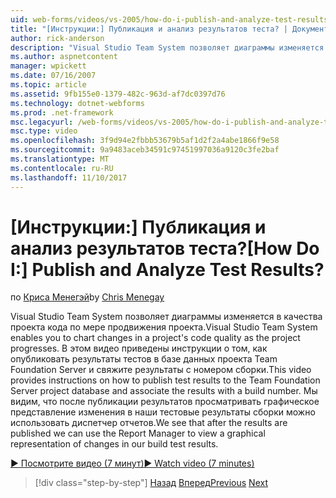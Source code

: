 ```yaml
---
uid: web-forms/videos/vs-2005/how-do-i-publish-and-analyze-test-results
title: "[Инструкции:] Публикация и анализ результатов теста? | Документы Майкрософт"
author: rick-anderson
description: "Visual Studio Team System позволяет диаграммы изменяется в качества проекта кода по мере продвижения проекта. В этом видео приведены инструкции о том, как publ...."
ms.author: aspnetcontent
manager: wpickett
ms.date: 07/16/2007
ms.topic: article
ms.assetid: 9fb155e0-1379-482c-963d-af7dc0397d76
ms.technology: dotnet-webforms
ms.prod: .net-framework
msc.legacyurl: /web-forms/videos/vs-2005/how-do-i-publish-and-analyze-test-results
msc.type: video
ms.openlocfilehash: 3f9d94e2fbbb53679b5af1d2f2a4abe1866f9e58
ms.sourcegitcommit: 9a9483aceb34591c97451997036a9120c3fe2baf
ms.translationtype: MT
ms.contentlocale: ru-RU
ms.lasthandoff: 11/10/2017
---
```

<a name="how-do-i-publish-and-analyze-test-results"></a><span data-ttu-id="68876-105">[Инструкции:] Публикация и анализ результатов теста?</span><span class="sxs-lookup"><span data-stu-id="68876-105">[How Do I:] Publish and Analyze Test Results?</span></span>
====================
<span data-ttu-id="68876-106">по [Криса Менегэй](https://twitter.com/CMenegay)</span><span class="sxs-lookup"><span data-stu-id="68876-106">by [Chris Menegay](https://twitter.com/CMenegay)</span></span>

<span data-ttu-id="68876-107">Visual Studio Team System позволяет диаграммы изменяется в качества проекта кода по мере продвижения проекта.</span><span class="sxs-lookup"><span data-stu-id="68876-107">Visual Studio Team System enables you to chart changes in a project's code quality as the project progresses.</span></span> <span data-ttu-id="68876-108">В этом видео приведены инструкции о том, как опубликовать результаты тестов в базе данных проекта Team Foundation Server и свяжите результаты с номером сборки.</span><span class="sxs-lookup"><span data-stu-id="68876-108">This video provides instructions on how to publish test results to the Team Foundation Server project database and associate the results with a build number.</span></span> <span data-ttu-id="68876-109">Мы видим, что после публикации результатов просматривать графическое представление изменения в наши тестовые результаты сборки можно использовать диспетчер отчетов.</span><span class="sxs-lookup"><span data-stu-id="68876-109">We see that after the results are published we can use the Report Manager to view a graphical representation of changes in our build test results.</span></span>

[<span data-ttu-id="68876-110">&#9654; Посмотрите видео (7 минут)</span><span class="sxs-lookup"><span data-stu-id="68876-110">&#9654; Watch video (7 minutes)</span></span>](https://channel9.msdn.com/Blogs/ASP-NET-Site-Videos/how-do-i-publish-and-analyze-test-results)

>[!div class="step-by-step"]
<span data-ttu-id="68876-111">[Назад](how-do-i-use-generic-tests.md)
[Вперед](how-do-i-discover-application-changes-prior-to-deployment.md)</span><span class="sxs-lookup"><span data-stu-id="68876-111">[Previous](how-do-i-use-generic-tests.md)
[Next](how-do-i-discover-application-changes-prior-to-deployment.md)</span></span>
